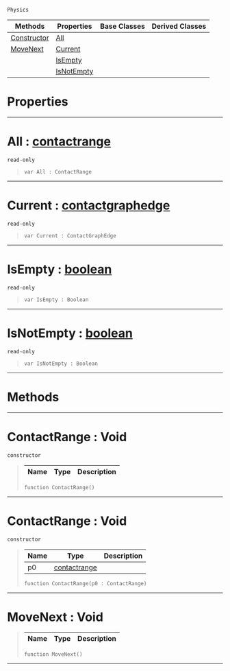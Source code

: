  `Physics`

|Methods|Properties|Base Classes|Derived Classes|
|---|---|---|---|
|[ Constructor](https://plasmaengine.github.io/PlasmaDocs/Plasma1/C++/code_reference/class_reference/contactrange.md#contactrange-void)|[ All](https://plasmaengine.github.io/PlasmaDocs/Plasma1/C++/code_reference/class_reference/contactrange.md#all-plasma-engine-document)| | |
|[ MoveNext](https://plasmaengine.github.io/PlasmaDocs/Plasma1/C++/code_reference/class_reference/contactrange.md#movenext-void)|[ Current](https://plasmaengine.github.io/PlasmaDocs/Plasma1/C++/code_reference/class_reference/contactrange.md#current-plasma-engine-docu)| | |
| |[ IsEmpty](https://plasmaengine.github.io/PlasmaDocs/Plasma1/C++/code_reference/class_reference/contactrange.md#isempty-plasma-engine-docu)| | |
| |[ IsNotEmpty](https://plasmaengine.github.io/PlasmaDocs/Plasma1/C++/code_reference/class_reference/contactrange.md#isnotempty-plasma-engine-d)| | |


 #  Properties


---  
 #  All : [contactrange](https://plasmaengine.github.io/PlasmaDocs/Plasma1/C++/code_reference/class_reference/contactrange.md)

 `read-only`

> 
> ``` lang=cpp, name=Lightning
> var All : ContactRange


---  
 #  Current : [contactgraphedge](https://plasmaengine.github.io/PlasmaDocs/Plasma1/C++/code_reference/class_reference/contactgraphedge.md)

 `read-only`

> 
> ``` lang=cpp, name=Lightning
> var Current : ContactGraphEdge


---  
 #  IsEmpty : [boolean](https://plasmaengine.github.io/PlasmaDocs/Plasma1/C++/code_reference/lightning_base_types/boolean.md)

 `read-only`

> 
> ``` lang=cpp, name=Lightning
> var IsEmpty : Boolean


---  
 #  IsNotEmpty : [boolean](https://plasmaengine.github.io/PlasmaDocs/Plasma1/C++/code_reference/lightning_base_types/boolean.md)

 `read-only`

> 
> ``` lang=cpp, name=Lightning
> var IsNotEmpty : Boolean


---  
 #  Methods


---  
 #  ContactRange : Void

 `constructor`

> 
> |Name|Type|Description|
> |---|---|---|
> ``` lang=cpp, name=Lightning
> function ContactRange()
> ``` 


---  
 #  ContactRange : Void

 `constructor`

> 
> |Name|Type|Description|
> |---|---|---|
> |p0|[contactrange](https://plasmaengine.github.io/PlasmaDocs/Plasma1/C++/code_reference/class_reference/contactrange.md)| |
> ``` lang=cpp, name=Lightning
> function ContactRange(p0 : ContactRange)
> ``` 


---  
 #  MoveNext : Void

> 
> |Name|Type|Description|
> |---|---|---|
> ``` lang=cpp, name=Lightning
> function MoveNext()
> ``` 


---  
 

 